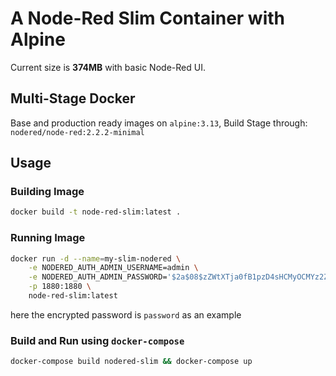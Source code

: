 # A Node-Red Slim Container with Alpine

Current size is __374MB__ with basic Node-Red UI.

## Multi-Stage Docker

Base and production ready images on `alpine:3.13`, Build Stage through: `nodered/node-red:2.2.2-minimal`

## Usage

### Building Image

```bash
docker build -t node-red-slim:latest .
```
### Running Image

```bash
docker run -d --name=my-slim-nodered \
    -e NODERED_AUTH_ADMIN_USERNAME=admin \
    -e NODERED_AUTH_ADMIN_PASSWORD='$2a$08$zZWtXTja0fB1pzD4sHCMyOCMYz2Z6dNbM6tl8sJogENOMcxWV9DN.' \
    -p 1880:1880 \
    node-red-slim:latest
```
here the encrypted password is `password` as an example

### Build and Run using `docker-compose`

```bash
docker-compose build nodered-slim && docker-compose up
```